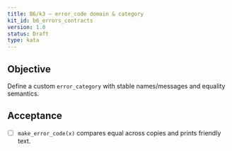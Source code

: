```yaml
---
title: B6/k3 — error_code domain & category
kit_id: b6_errors_contracts
version: 1.0
status: Draft
type: kata
---
```

## Objective
Define a custom `error_category` with stable names/messages and equality semantics.
## Acceptance
- [ ] `make_error_code(x)` compares equal across copies and prints friendly text.
